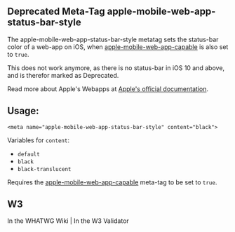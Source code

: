## <span class="badge rounded-pill bg-secondary">Deprecated</span> Meta-Tag apple-mobile-web-app-status-bar-style

The apple-mobile-web-app-status-bar-style metatag sets the status-bar color of a web-app on iOS, when [apple-mobile-web-app-capable](apple-mobile-web-app-capable) is also set to `true`.

This does not work anymore, as there is no status-bar in iOS 10 and above, and is therefor marked as <span class="badge bg-secondary">Deprecated</span>.

Read more about Apple's Webapps at [Apple's official documentation](https://developer.apple.com/library/safari/documentation/appleapplications/reference/SafariHTMLRef/Articles/MetaTags.html).

## Usage:

	<meta name="apple-mobile-web-app-status-bar-style" content="black">

Variables for `content`:
- `default`
- `black`
- `black-translucent`

Requires the [apple-mobile-web-app-capable](apple-mobile-web-app-capable) meta-tag to be set to `true`.

## W3
<i class="fas fa-check"></i> In the WHATWG Wiki | <i class="fas fa-check"></i>  In the W3 Validator
